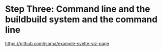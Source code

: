 # Step Three: Command line and the buildbuild system and the command line

https://github.com/jsoma/example-svelte-viz-page